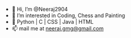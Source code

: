 - 👋 Hi, I’m @Neeraj2904
- 👀 I’m interested in Coding, Chess and Painting 
- 🌱 Python | C | CSS | Java | HTML 
- 📫 mail me at neeraj.gmg@gmail.com

<!---
Neeraj2904/Neeraj2904 is a ✨ special ✨ repository because its `README.md` (this file) appears on your GitHub profile.
You can click the Preview link to take a look at your changes.
--->
